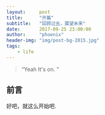 ```yaml
---
layout:     post
title:      "开篇"
subtitle:   "回顾过去，展望未来"
date:       2017-09-25 23:00:00
author:     "phoenix"
header-img: "img/post-bg-2015.jpg"
tags:
    - life
---
```


> “Yeah It's on. ”


## 前言

好吧，就这么开始吧.
